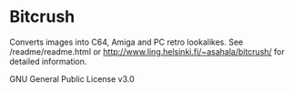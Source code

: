 # Bitcrush
Converts images into C64, Amiga and PC retro lookalikes. See /readme/readme.html or http://www.ling.helsinki.fi/~asahala/bitcrush/ for detailed information.

GNU General Public License v3.0
